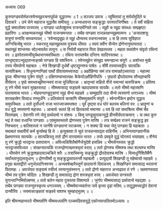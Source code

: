 अध्यायः 069

कुरुपाण्डवयोर्मकरश्येनव्यूहरचनापूर्वकं युद्धारम्भः ॥ 1 ॥
सञ्जय उवाच ।
व्युषितायां तु शर्वर्यामुदिते च दिवाकरे ।
उभे सेने महाराज युद्धायैव समीयतुः ॥
अभ्यधावन्त सङ्क्रुद्धाः परस्परजिगीषवः ।
ते सर्वे सहिता युद्धे समालोक्य परस्परम् ॥
पाण्डवा धार्तराष्ट्राश्च राजन्दर्मन्त्रिते तव ।
व्यूहौ च व्यूह्य संरब्धाः सम्प्रहृष्टाः प्रहारिणः ॥
अरक्षन्मकरव्यूहं भीष्मो राजन्समन्ततः ।
तथैव पाण्डवा राजन्नरक्षन्व्यूहमात्मनः ॥
\'अजातशत्रुः शत्रूणां मनांसि समकम्पयत् ।
\'श्येनवद्व्यूह्य तं व्यूहं धौम्यस्य वचनात्स्वयम् ॥
स हि तस्य सुविज्ञात अग्निचित्येषु भारत ।
मकरस्तु महाव्यूहस्तव पुत्रस्य धीमतः ॥
स्वयं सर्वेण सैन्येन द्रोणेनानुमतस्तदा ।
यथाव्यूहं शान्तनवः सोऽन्ववर्तत तत्पुनः ॥
स निर्ययौ महाराज पिता देवव्रतस्तव ।
महता रथवंशेन संवृतो रथिनां वरः ॥
इतरेतरमन्वीयुर्यथाभागमवस्थिताः ।
रथिनः पत्तयश्चैव दन्तिनः सादिनस्तथा ॥
तान्दृष्ट्वाऽभ्युद्यतान्सङ्ख्ये पाण्डवा हि यशस्विनः ।
श्येनव्यूहेन संव्यूह्य समनह्यन्त संयुगे ॥
अशोभत मुखे तस्य भीमसेनो महाबलः ।
नेत्रे शिखण्डी दुर्धर्षो धृष्टद्युम्नश्च पार्षतः ॥
शीर्षे तस्याभवद्वीरः सात्यकिः सत्यविक्रमः ।
विधुन्वन्गाण्डिवं पार्थो ग्रीवायामभवत्तदा ॥
अक्षौहिण्या समं तत्र वामपक्षोऽभवत्तदा ।
महात्मा द्रुपदः श्रीमान्सह पुत्रेण संयुगे ॥
दक्षिणश्चाभवत्पक्षः कैकेयोऽक्षौहिणीपतिः ।
पृष्ठतो द्रौपदेयाश्च सौभद्रश्चापि वीर्यवान् ॥
पृष्ठे समभवच्छ्रीमान्स्वयं राजा युधिष्ठिरःक ।
भ्रातृभ्यां सहितो वीरो यमाभ्यां चारुविक्रमः ॥
प्रविश्य तु रणे भीमो मकरं मुखतस्तदा ।
भीष्ममासाद्य सङ्ग्रामे च्छादयामास सायकैः ॥
ततो भीष्मो महास्राणि पातयामास भारत ।
मोहयन्पाण्डुपुत्राणां व्यूढं सैन्यं महाहवे ॥
सम्मुह्यति तदा सैन्ये त्वरमाणो धनञ्जयः ।
भीष्मं शरसहस्रेण विव्याध रणमूर्धनि ॥
प्रतिसंवार्य चास्राणि भीष्ममुक्तानि संयुगे ।
स्वेनानीकेन हृष्टेन युद्धाय समुपस्थितः ॥
ततो दुर्योधनो राजा भारज्वाजमभाषत ।
पूर्वं दृष्ट्वा वधं घोरं बलस्य बलिनां वरः ॥
भ्रातॄणां च वधं युद्धे स्मरमाणो महारथः ।
आचार्यः सततं हि त्वं हितकामो ममानघ ॥
वयं हि त्वां समाश्रित्य भीष्मं चैव पितामहम् ।
देवानपि रणे जेतुं प्रार्थयामो न संशयः ॥
किमु पाण्डुसुताकन्युद्धे हीनवीर्यपराक्रमान् ।
स तथा कुरु भद्रं ते यथा वध्यन्ति पाण्डवाः ॥
एवमुक्तस्ततो द्रोणस्तव पुत्रेण मारिष ।
तत्र सम्प्रेक्ष्य राजनं सङ्क्रुद्ध इव निश्चसन् ॥
बालिशस्त्वं न जानीषे पाण्डवानां पराक्रमम् ।
न शक्या हि यथा जेतुं पाण्डवा हि महाबलाः ॥
यथाबलं यथावीर्यं कर्म कुर्यामहं हि ते ।
इत्युक्तवा ते सुतं राजन्नभ्यपद्यत वाहिनीम् ।
अभिनत्पाण्डवानीकं प्रेक्षमाणस्य सात्यकेः ॥
सात्यकिस्तु ततो द्रौणं वारयामात भारत ।
तयोः प्रववृते युद्धं घोररूपं भयावहम् ॥
शैनेयं तु रणे क्रुद्धो भारद्वाजः प्रतापावान् ।
अविध्यन्निशितैर्बाणैर्जत्रुदेशे हसन्निव ॥
भीमसेनस्ततः क्रुद्धो भारद्वाजमविध्यत ।
संरक्षन्सात्यकिं राजन्द्रोणाच्छस्त्रभृतां वरात् ॥
ततो द्रोणश्च भीष्मश्च तथा शल्यश्च मारिष ।
भीमसेनं रणे क्रुद्धाश्छादयाञ्चक्रिरे शरैः ॥
तत्राभिमन्युः सङ्क्रुद्धो द्रौपदेयाश्च मारिष ।
विव्यधुर्निशितैर्बैणैः सर्वांस्तानुद्यतायुधान् ॥
द्रोणभीष्मौ तु सङ्क्रुद्धावापतन्तौ महाबलौ ।
प्रत्युद्ययौ शिखण्डी तु महेष्वासो महाहवे ॥
प्रगृह्य बलवद्वीरो धनुर्जलदनिःश्वनम् ।
अभ्यवर्षच्छरैस्तूर्णं छादयानो दिवाकरम् ॥
शिखण्डिनं समासाद्य भरतानां पितामहः ।
अवर्जयत सङ्ग्रामं स्त्रीत्वं तस्यानुसंस्मरन् ॥
ततो द्रोणो महाराज अभ्यद्रवत तं रणे ।
रक्षमाणस्तदा भीष्मं तव पुत्रेण चोदितः ॥
शिखण्डी तु समासाद्य द्रोणं शस्त्रभृतां वरम् ।
अवर्जयत सन्त्रस्तो युगान्ताग्निमिवोल्बणम् ॥
ततो बलेन महता पुत्रस्तव विशाम्पते ।
जुगोप भीष्ममासाद्य प्रार्थयानो महद्यशः ॥
तथैव पाण्डवा राजन्पुरुस्कृत्य धनञ्जयम् ।
भीष्ममेवाभ्यवर्तन्त जये कृत्वा दृढां मतिम् ॥
तद्युद्धमभवद्धोरं देवानां दानवैरिव ।
जयमाकाङ्क्षतां सङ्क्ष्ये यशश्च सुमहाद्भुतम् ॥ ॥

इति श्रीमन्महाभारते भीष्मपर्वणि भीष्मवधपर्वणि पञ्चमदिवसयुद्धे एकोनसप्ततितमोऽध्यायः ॥
